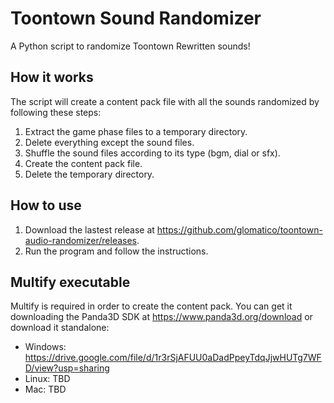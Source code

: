 # Toontown Sound Randomizer
A Python script to randomize Toontown Rewritten sounds!

## How it works
The script will create a content pack file with all the sounds randomized by following these steps:
1. Extract the game phase files to a temporary directory.
2. Delete everything except the sound files.
3. Shuffle the sound files according to its type (bgm, dial or sfx).
4. Create the content pack file.
5. Delete the temporary directory.

## How to use
1. Download the lastest release at https://github.com/glomatico/toontown-audio-randomizer/releases.
2. Run the program and follow the instructions.

## Multify executable
Multify is required in order to create the content pack. You can get it downloading the Panda3D SDK at https://www.panda3d.org/download or download it standalone:
* Windows: https://drive.google.com/file/d/1r3rSjAFUU0aDadPpeyTdqJjwHUTg7WFD/view?usp=sharing
* Linux: TBD
* Mac: TBD

